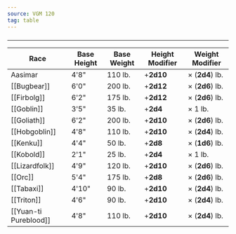 ```yaml
---
source: VGM 120
tag: table
---
```


### 
---
|Race|Base Height|Base Weight|Height Modifier|Weight Modifier|
|------|----|----|----|----|
|Aasimar|4'8"|110 lb.|+**2d10**|× (**2d4**) lb.|
|[[Bugbear]]|6'0"|200 lb.|+**2d12**|× (**2d6**) lb.|
|[[Firbolg]]|6'2"|175 lb.|+**2d12**|× (**2d6**) lb.|
|[[Goblin]]|3'5"|35 lb.|+**2d4**|× 1 lb.|
|[[Goliath]]|6'2"|200 lb.|+**2d10**|× (**2d6**) lb.|
|[[Hobgoblin]]|4'8"|110 lb.|+**2d10**|× (**2d4**) lb.|
|[[Kenku]]|4'4"|50 lb.|+**2d8**|× (**1d6**) lb.|
|[[Kobold]]|2'1"|25 lb.|+**2d4**|× 1 lb.|
|[[Lizardfolk]]|4'9"|120 lb.|+**2d10**|× (**2d6**) lb.|
|[[Orc]]|5'4"|175 lb.|+**2d8**|× (**2d6**) lb.|
|[[Tabaxi]]|4'10"|90 lb.|+**2d10**|× (**2d4**) lb.|
|[[Triton]]|4'6"|90 lb.|+**2d10**|× (**2d4**) lb.|
|[[Yuan-ti Pureblood]]|4'8"|110 lb.|+**2d10**|× (**2d4**) lb.|
